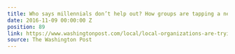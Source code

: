 ```yaml
---
title: Who says millennials don’t help out? How groups are tapping a new wave of volunteers.
date: 2016-11-09 00:00:00 Z
position: 89
link: https://www.washingtonpost.com/local/local-organizations-are-trying-to-attract-more-millennials-as-volunteers/2016/11/08/dd16c85c-946a-11e6-bb29-bf2701dbe0a3_story.html#Nov9
source: The Washington Post
---
```


